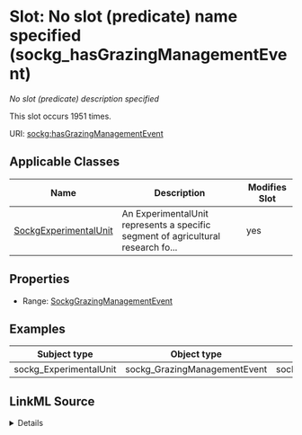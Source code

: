 

# Slot: No slot (predicate) name specified (sockg_hasGrazingManagementEvent)


_No slot (predicate) description specified_






This slot occurs 1951 times.


URI: [sockg:hasGrazingManagementEvent](https://idir.uta.edu/sockg-ontology/docs/hasGrazingManagementEvent)



<!-- no inheritance hierarchy -->





## Applicable Classes

| Name | Description | Modifies Slot |
| --- | --- | --- |
| [SockgExperimentalUnit](../classes/SockgExperimentalUnit.md) | An ExperimentalUnit represents a specific segment of agricultural research fo... |  yes  |







## Properties

* Range: [SockgGrazingManagementEvent](../classes/SockgGrazingManagementEvent.md)






## Examples

| Subject type | Object type | Example subject | Example object | Occurrences |
| --- | --- | --- | --- | --- |
| sockg_ExperimentalUnit | sockg_GrazingManagementEvent | sockg:individuals/51937 | sockg:individuals/172878 | 1951 |




## LinkML Source

<details>

```yaml
name: sockg_hasGrazingManagementEvent
annotations:
  count:
    tag: count
    value: 1951
description: No slot (predicate) description specified
title: No slot (predicate) name specified
examples:
- object:
    example_object: sockg:individuals/172878
    example_object_type: sockg_GrazingManagementEvent
    example_predicate: sockg:hasGrazingManagementEvent
    example_subject: sockg:individuals/51937
    example_subject_type: sockg_ExperimentalUnit
from_schema: soc-kg
rank: 1000
domain: sockg_ExperimentalUnit
slot_uri: sockg:hasGrazingManagementEvent
alias: sockg_hasGrazingManagementEvent
domain_of:
- sockg_ExperimentalUnit
range: sockg_GrazingManagementEvent

```
</details>